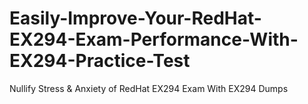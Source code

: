# Easily-Improve-Your-RedHat-EX294-Exam-Performance-With-EX294-Practice-Test
Nullify Stress &amp; Anxiety of RedHat EX294 Exam With EX294 Dumps
